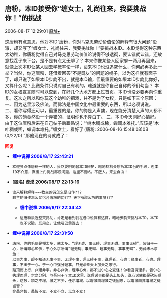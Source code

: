 ## 唐粉，本ID接受你“缠女士，礼尚往来，我要挑战你！”的挑战
2006-08-17 12:29:01
[原址▸](http://www.fxgan.com/chan_time/2006_07_12/236.htm)


这唐粉有点意思，他对本ID“唐粉，你对马克思劳动价值论的解释有很大问题”没辙，却又写了“缠女士，礼尚往来，我要挑战你！”要挑战本ID。本ID觉得这种东西太幼稚，你唐粉觉得自己对马克思劳动价值论说得不够透彻，要认错就认错，还故意找茬子来下台，是不是有点太无聊了？ 本来你像某些人回家躲一两月再回来，就像上次本ID让某人回去学概率论一样，回来本ID也没追究什么，你何必再多此一举？当然，你这唐粉，还借着回答“不是网友”的问题的幌子，以为这样就有面子了，却只说了如果本ID步韵不出，就是本ID输，但最重要的如果本ID步韵比你好，又算什么呢？比赛条件只说对自己有利的，难道就是你自己自称的爷们勾当？ 本ID的女权宣言随时可以查到，在好几个大地方都上过首页，本ID也没必要再向你重复。这次之所以和你玩这个幼稚的把戏，并不是为了女权，只是如下三个原因： 一、因为这里涉及佛法，而佛法是中国文化中最重要的东西，所以必须说说。 二、看你写得还可以，最重要的是，你的韵是入声韵，现在能分清楚入声的人都不多，你的韵竟然没一个弄错的，证明你也不算白丁。 三、本ID今天刚好心情好。 由于这位唐粉后来在自己帖子后跟贴说：““树木稠或稀，蝉调本难托。”应该是“木叶稠或稀，蝉调本难托。”缠女士，看好了 (唐粉: 2006-08-16 15:48:08)0B (0/22/0) ”那他现在的诗就成了：




**<font color='red'>回复</font>**


- **<font color='blue'>缠中说禅 2006/8/17 22:43:21</font>**
- ```
  欢迎多点像唐粉一样的人，虽然耍明地替本ID辩护，暗地找机会想拆本ID台的手段，但本ID不介意，直接上门挑战都没问题，这里不删帖，不赶人，来去自由！
  ```
- **[匿名] 漠漠  2006/08/17 22:13:16**
- ```
  谁来解释解释~~~教主的诗怎么是旧作???
  教主的旧作怎么又恰合唐粉的韵??? 天下有那么巧的事吗???
  ```
   - **<font color='blue'>缠中说禅 2006/8/17 22:34:42</font>**
   - ```
     这唐粉最近整天捣乱，肯定是看到我在缠中说禅有这首，暗地步韵来挑战本ID，本ID也不说破，反用之，让他哑巴黄连去！
     ```
- **<font color='blue'>缠中说禅 2006/8/17 22:31:50</font>**
- ```
  唐粉，你的毛病是禅太多，佛太多。“理无碍、事无碍、理事无碍、事事无碍”，皆归于一心，所谓即心即佛，于心外求所谓“理无碍、事无碍、理事无碍、事事无碍”，无异缘木求鱼！
  以事为事，却不知道无事不事，无理不事，理无碍于事，说理者，心也；缘事者，心也。理事，不出于一心。于一心中强分理事，只是尔辈头上加头之愚行。
  踏顶而上行，非理非事，非心非佛，理事心佛，都不过尔心之变怪！尔看吾诗理多，皆尔心执理而理，尔之分别，与吾何干？本ID这里，说理说事都是头上加头，说心说佛都是砍头觅头，这般，加之不增，减之不少，任尔增减。以增减而增减之徒固愚，以增减而非增减之徒岂智？
  非愚非智，愚智不立，不立不立，无立不立！
  ```
